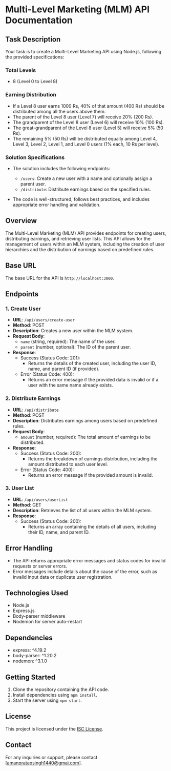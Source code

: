# Multi-Level Marketing (MLM) API Documentation

## Task Description

Your task is to create a Multi-Level Marketing API using Node.js, following the provided specifications:

### Total Levels
- 8 (Level 0 to Level 8)

### Earning Distribution
- If a Level 8 user earns 1000 Rs, 40% of that amount (400 Rs) should be distributed among all the users above them.
- The parent of the Level 8 user (Level 7) will receive 20% (200 Rs).
- The grandparent of the Level 8 user (Level 6) will receive 10% (100 Rs).
- The great-grandparent of the Level 8 user (Level 5) will receive 5% (50 Rs).
- The remaining 5% (50 Rs) will be distributed equally among Level 4, Level 3, Level 2, Level 1, and Level 0 users (1% each, 10 Rs per level).

### Solution Specifications

- The solution includes the following endpoints:
  - `/users`: Create a new user with a name and optionally assign a parent user.
  - `/distribute`: Distribute earnings based on the specified rules.

- The code is well-structured, follows best practices, and includes appropriate error handling and validation.

## Overview

The Multi-Level Marketing (MLM) API provides endpoints for creating users, distributing earnings, and retrieving user lists. This API allows for the management of users within an MLM system, including the creation of user hierarchies and the distribution of earnings based on predefined rules.

## Base URL

The base URL for the API is `http://localhost:3000`.

## Endpoints

### 1. Create User

- **URL**: `/api/users/create-user`
- **Method**: POST
- **Description**: Creates a new user within the MLM system.
- **Request Body**:
  - `name` (string, required): The name of the user.
  - `parent` (number, optional): The ID of the parent user.
- **Response**:
  - Success (Status Code: 201):
    - Returns the details of the created user, including the user ID, name, and parent ID (if provided).
  - Error (Status Code: 400):
    - Returns an error message if the provided data is invalid or if a user with the same name already exists.

### 2. Distribute Earnings

- **URL**: `/api/distribute`
- **Method**: POST
- **Description**: Distributes earnings among users based on predefined rules.
- **Request Body**:
  - `amount` (number, required): The total amount of earnings to be distributed.
- **Response**:
  - Success (Status Code: 200):
    - Returns the breakdown of earnings distribution, including the amount distributed to each user level.
  - Error (Status Code: 400):
    - Returns an error message if the provided amount is invalid.

### 3. User List

- **URL**: `/api/users/userList`
- **Method**: GET
- **Description**: Retrieves the list of all users within the MLM system.
- **Response**:
  - Success (Status Code: 200):
    - Returns an array containing the details of all users, including their ID, name, and parent ID.

## Error Handling

- The API returns appropriate error messages and status codes for invalid requests or server errors.
- Error messages include details about the cause of the error, such as invalid input data or duplicate user registration.

## Technologies Used

- Node.js
- Express.js
- Body-parser middleware
- Nodemon for server auto-restart

## Dependencies

- express: ^4.19.2
- body-parser: ^1.20.2
- nodemon: ^3.1.0

## Getting Started

1. Clone the repository containing the API code.
2. Install dependencies using `npm install`.
3. Start the server using `npm start`.

## License

This project is licensed under the [ISC License](https://opensource.org/licenses/ISC).

## Contact

For any inquiries or support, please contact [amanpratapsingh1440@gmai.com].
